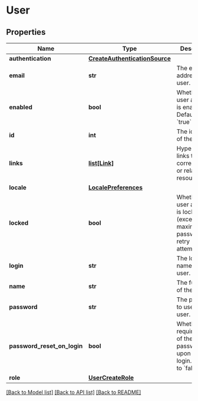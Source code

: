 # User

## Properties
Name | Type | Description | Notes
------------ | ------------- | ------------- | -------------
**authentication** | [**CreateAuthenticationSource**](CreateAuthenticationSource.md) |  | [optional] 
**email** | **str** | The email address of the user. | [optional] 
**enabled** | **bool** | Whether the user account is enabled. Defaults to &#x60;true&#x60;. | [optional] 
**id** | **int** | The identifier of the user. | [optional] 
**links** | [**list[Link]**](Link.md) | Hypermedia links to corresponding or related resources. | [optional] 
**locale** | [**LocalePreferences**](LocalePreferences.md) |  | [optional] 
**locked** | **bool** | Whether the user account is locked (exceeded maximum password retry attempts). | [optional] 
**login** | **str** | The login name of the user. | 
**name** | **str** | The full name of the user. | 
**password** | **str** | The password to use for the user. | 
**password_reset_on_login** | **bool** | Whether to require a reset of the user&#x27;s password upon first login. Defaults to &#x60;false&#x60;. | [optional] 
**role** | [**UserCreateRole**](UserCreateRole.md) |  | 

[[Back to Model list]](../README.md#documentation-for-models) [[Back to API list]](../README.md#documentation-for-api-endpoints) [[Back to README]](../README.md)

